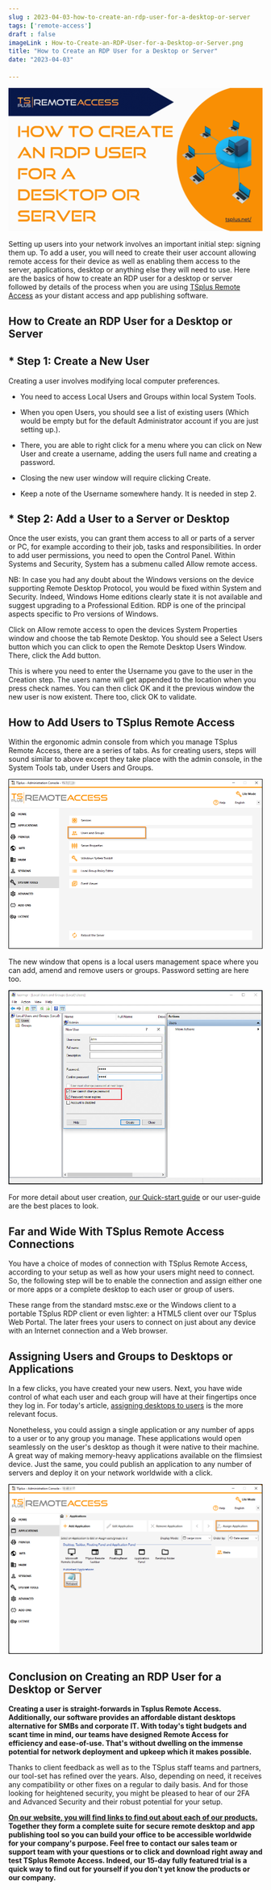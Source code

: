 ```yaml
---
slug : 2023-04-03-how-to-create-an-rdp-user-for-a-desktop-or-server
tags: ['remote-access']
draft : false 
imageLink : How-to-Create-an-RDP-User-for-a-Desktop-or-Server.png
title: "How to Create an RDP User for a Desktop or Server"
date: "2023-04-03"

---
```


[![Title of article "How to Create an RDP User for a Desktop or Server", TSplus logo and link, illustrated by image of computer devices in a network.](./images/How-to-Create-an-RDP-User-for-a-Desktop-or-Server.png)](https://tsplus.net/remote-access/)

Setting up users into your network involves an important initial step: signing them up. To add a user, you will need to create their user account allowing remote access for their device as well as enabling them access to the server, applications, desktop or anything else they will need to use. Here are the basics of how to create an RDP user for a desktop or server followed by details of the process when you are using [TSplus Remote Access](https://tsplus.net/remote-access/) as your distant access and app publishing software.

## How to Create an RDP User for a Desktop or Server

## \* Step 1: Create a New User

Creating a user involves modifying local computer preferences.

- You need to access Local Users and Groups within local System Tools.
    
- When you open Users, you should see a list of existing users (Which would be empty but for the default Administrator account if you are just setting up.).
    
- There, you are able to right click for a menu where you can click on New User and create a username, adding the users full name and creating a password.
    
- Closing the new user window will require clicking Create.
    
- Keep a note of the Username somewhere handy. It is needed in step 2.
    

## \* Step 2: Add a User to a Server or Desktop

Once the user exists, you can grant them access to all or parts of a server or PC, for example according to their job, tasks and responsibilities. In order to add user permissions, you need to open the Control Panel. Within Systems and Security, System has a submenu called Allow remote access.

NB: In case you had any doubt about the Windows versions on the device supporting Remote Desktop Protocol, you would be fixed within System and Security. Indeed, Windows Home editions clearly state it is not available and suggest upgrading to a Professional Edition. RDP is one of the principal aspects specific to Pro versions of Windows.

Click on Allow remote access to open the devices System Properties window and choose the tab Remote Desktop. You should see a Select Users button which you can click to open the Remote Desktop Users Window. There, click the Add button.

This is where you need to enter the Username you gave to the user in the Creation step. The users name will get appended to the location when you press check names. You can then click OK and it the previous window the new user is now existent. There too, click OK to validate.

## How to Add Users to TSplus Remote Access

Within the ergonomic admin console from which you manage TSplus Remote Access, there are a series of tabs. As for creating users, steps will sound similar to above except they take place with the admin console, in the System Tools tab, under Users and Groups.

![Screenshot of "System Tools" tab of TSplus Remote Access admin console with Users and Groups button highlighted.](./images/TSplus-RemAcc-users-and-groups.png)

The new window that opens is a local users management space where you can add, amend and remove users or groups. Password setting are here too.

![Screenshot of "Create Users" window of TSplus Remote Access admin console. Password settings highlighted.](./images/TSplus-RemAcc-create-users.png)

For more detail about user creation, [our Quick-start guide](https://docs.terminalserviceplus.com/tsplus/quickstart-guide?_gl=1*1fngb5p*_ga*NDE4NjQ5MDMwLjE2NTk5NTEzNzg.*_ga_T4Q0L5SBHM*MTY4MDUyNTc4OC4zNDcuMS4xNjgwNTI1ODIwLjI4LjAuMA..&_ga=2.84034137.1323945607.1680507484-418649030.1659951378#step-2-creating-users) or our user-guide are the best places to look.

## Far and Wide With TSplus Remote Access Connections

You have a choice of modes of connection with TSplus Remote Access, according to your setup as well as how your users might need to connect. So, the following step will be to enable the connection and assign either one or more apps or a complete desktop to each user or group of users.

These range from the standard mstsc.exe or the Windows client to a portable TSplus RDP client or even lighter: a HTML5 client over our TSplus Web Portal. The later frees your users to connect on just about any device with an Internet connection and a Web browser.

## Assigning Users and Groups to Desktops or Applications

In a few clicks, you have created your new users. Next, you have wide control of what each user and each group will have at their fingertips once they log in. For today's article, [assigning desktops to users](https://docs.terminalserviceplus.com/tsplus/assigning-applications-to-users-or-groups?_gl=1*iyahba*_ga*NDE4NjQ5MDMwLjE2NTk5NTEzNzg.*_ga_T4Q0L5SBHM*MTY4MDUyNTc4OC4zNDcuMS4xNjgwNTI1ODIwLjI4LjAuMA..&_ga=2.42099557.1323945607.1680507484-418649030.1659951378) is the more relevant focus.

Nonetheless, you could assign a single application or any number of apps to a user or to any group you manage. These applications would open seamlessly on the user's desktop as though it were native to their machine. A great way of making memory-heavy applications available on the flimsiest device. Just the same, you could publish an application to any number of servers and deploy it on your network worldwide with a click.

![](./images/TSplus-RemAcc-assign-applications.png)

## Conclusion on Creating an RDP User for a Desktop or Server

**Creating a user is straight-forwards in Tsplus Remote Access. Additionally, our software provides an affordable distant desktops alternative for SMBs and corporate IT. With today's tight budgets and scant time in mind, our teams have designed Remote Access for efficiency and ease-of-use. That's without dwelling on the immense potential for network deployment and upkeep which it makes possible.**

Thanks to client feedback as well as to the TSplus staff teams and partners, our tool-set has refined over the years. Also, depending on need, it receives any compatibility or other fixes on a regular to daily basis. And for those looking for heightened security, you might be pleased to hear of our 2FA and Advanced Security and their robust potential for your setup.

**[On our website, you will find links to find out about each of our products.](https://tsplus.net/) Together they form a complete suite for secure remote desktop and app publishing tool so you can build your office to be accessible worldwide for your company's purpose. Feel free to contact our sales team or support team with your questions or to click and download right away and test TSplus Remote Access. Indeed, our 15-day fully featured trial is a quick way to find out for yourself if you don't yet know the products or our company.**
